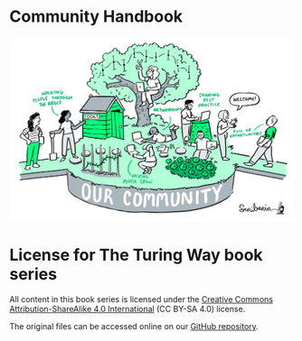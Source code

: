 # Community Handbook

![](../figures/community.jpg)

# License for The Turing Way book series

All content in this book series is licensed under the [Creative Commons Attribution-ShareAlike 4.0 International](https://creativecommons.org/licenses/by-sa/4.0/) (CC BY-SA 4.0) license.

The original files can be accessed online on our [GitHub repository](https://github.com/alan-turing-institute/the-turing-way/tree/master/book/website).
